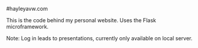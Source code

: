 #hayleyavw.com

This is the code behind my personal website.
Uses the Flask microframework.

Note: Log in leads to presentations, currently only available on local server.
